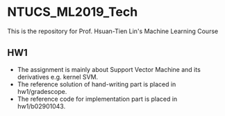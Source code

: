 # NTUCS_ML2019_Tech
This is the repository for Prof. Hsuan-Tien Lin's Machine Learning Course


## HW1
* The assignment is mainly about Support Vector Machine and its derivatives e.g. kernel SVM. 
* The reference solution of hand-writing part is placed in hw1/gradescope.
* The reference code for implementation part is placed in hw1/b02901043.
